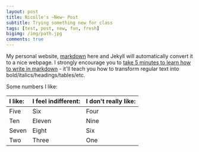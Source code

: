 ```yaml
---
layout: post
title: Nicolle's ~New~ Post 
subtitle: Trying something new for class
tags: [test, post, new, fun, fresh]
bigimg: /img/path.jpg
comments: true
---
```


My personal website, [markdown](http://nicollemac17.github.io) here and Jekyll will automatically convert it to a nice webpage.  I strongly encourage you to [take 5 minutes to learn how to write in markdown](http://markdowntutorial.com/) - it'll teach you how to transform regular text into bold/italics/headings/tables/etc.

Some numbers I like:

| I like: | I feel indifferent:| I don't really like: |
| :------ |:--- | :--- |
| Five | Six | Four |
| Ten | Eleven | Nine |
| Seven | Eight | Six |
| Two | Three | One |

